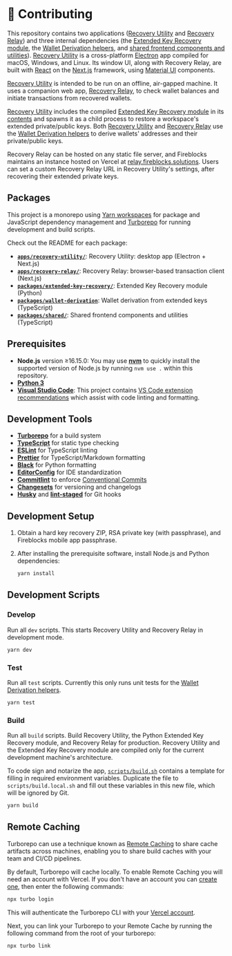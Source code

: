 # 🔨 Contributing

This repository contains two applications ([Recovery Utility](../packages/recovery-utility/) and [Recovery Relay](../packages/recovery-relay/)) and three internal dependencies (the [Extended Key Recovery module](../packages/extended-key-recovery/), the [Wallet Derivation helpers](../packages/wallet-derivation/), and [shared frontend components and utilities](../packages/shared/)). [Recovery Utility](../appps/recovery-utility/) is a cross-platform [Electron](https://www.electronjs.org/) app compiled for macOS, Windows, and Linux. Its window UI, along with Recovery Relay, are built with [React](https://reactjs.org/) on the [Next.js](https://nextjs.org/) framework, using [Material UI](https://mui.com/material-ui/getting-started/overview/) components.

[Recovery Utility](../packages/recovery-utility/) is intended to be run on an offline, air-gapped machine. It uses a companion web app, [Recovery Relay](../packages/recovery-relay/), to check wallet balances and initiate transactions from recovered wallets.

[Recovery Utility](../packages/recovery-utility/) includes the compiled [Extended Key Recovery module](../extended-key-recovery) in its [contents](https://www.electron.build/configuration/contents.html#extrafiles) and spawns it as a child process to restore a workspace's extended private/public keys. Both [Recovery Utility](../packages/recovery-utility/) and [Recovery Relay](../packages/recovery-relay/) use the [Wallet Derivation helpers](../packages/wallet-derivation/) to derive wallets' addresses and their private/public keys.

Recovery Relay can be hosted on any static file server, and Fireblocks maintains an instance hosted on Vercel at [relay.fireblocks.solutions](https://relay.fireblocks.solutions). Users can set a custom Recovery Relay URL in Recovery Utility's settings, after recovering their extended private keys.

## Packages

This project is a monorepo using [Yarn workspaces](https://classic.yarnpkg.com/lang/en/docs/workspaces/) for package and JavaScript dependency management and [Turborepo](https://turbo.build/repo) for running development and build scripts.

Check out the README for each package:

- [**`apps/recovery-utility/`**](../apps/recovery-utility/): Recovery Utility: desktop app (Electron + Next.js)
- [**`apps/recovery-relay/`**](../apps/recovery-relay/): Recovery Relay: browser-based transaction client (Next.js)
- [**`packages/extended-key-recovery/`**](../packages/extended-key-recovery/): Extended Key Recovery module (Python)
- [**`packages/wallet-derivation`**](../packages/wallet-derivation/): Wallet derivation from extended keys (TypeScript)
- [**`packages/shared/`**](../packages/shared/): Shared frontend components and utilities (TypeScript)

## Prerequisites

- **Node.js** version ≥16.15.0: You may use [**nvm**](https://github.com/nvm-sh/nvm) to quickly install the supported version of Node.js by running `nvm use .` within this repository.
- [**Python 3**](https://www.python.org/downloads/)
- [**Visual Studio Code**](https://code.visualstudio.com/): This project contains [VS Code extension recommendations](.vscode/extensions.json) which assist with code linting and formatting.

## Development Tools

- [**Turborepo**](https://turbo.build/repo) for a build system
- [**TypeScript**](https://www.typescriptlang.org/) for static type checking
- [**ESLint**](https://eslint.org/) for TypeScript linting
- [**Prettier**](https://prettier.io) for TypeScript/Markdown formatting
- [**Black**](https://github.com/psf/black) for Python formatting
- [**EditorConfig**](https://editorconfig.org/) for IDE standardization
- [**Commitlint**](https://commitlint.js.org/) to enforce [Conventional Commits](https://www.conventionalcommits.org/en/v1.0.0/)
- [**Changesets**](https://github.com/changesets/changesets) for versioning and changelogs
- [**Husky**](https://github.com/typicode/husky) and [**lint-staged**](https://github.com/okonet/lint-staged) for Git hooks

## Development Setup

1. Obtain a hard key recovery ZIP, RSA private key (with passphrase), and Fireblocks mobile app passphrase.
2. After installing the prerequisite software, install Node.js and Python dependencies:

   ```sh
   yarn install
   ```

## Development Scripts

### Develop

Run all `dev` scripts. This starts Recovery Utility and Recovery Relay in development mode.

```sh
yarn dev
```

### Test

Run all `test` scripts. Currently this only runs unit tests for the [Wallet Derivation helpers](../packages/wallet-derivation/).

```sh
yarn test
```

### Build

Run all `build` scripts. Build Recovery Utility, the Python Extended Key Recovery module, and Recovery Relay for production. Recovery Utility and the Extended Key Recovery module are compiled only for the current development machine's architecture.

To code sign and notarize the app, [`scripts/build.sh`](../scripts/build.sh) contains a template for filling in required environment variables. Duplicate the file to `scripts/build.local.sh` and fill out these variables in this new file, which will be ignored by Git.

```sh
yarn build
```

## Remote Caching

Turborepo can use a technique known as [Remote Caching](https://turborepo.org/docs/core-concepts/remote-caching) to share cache artifacts across machines, enabling you to share build caches with your team and CI/CD pipelines.

By default, Turborepo will cache locally. To enable Remote Caching you will need an account with Vercel. If you don't have an account you can [create one](https://vercel.com/signup), then enter the following commands:

```sh
npx turbo login
```

This will authenticate the Turborepo CLI with your [Vercel account](https://vercel.com/docs/concepts/personal-accounts/overview).

Next, you can link your Turborepo to your Remote Cache by running the following command from the root of your turborepo:

```sh
npx turbo link
```

